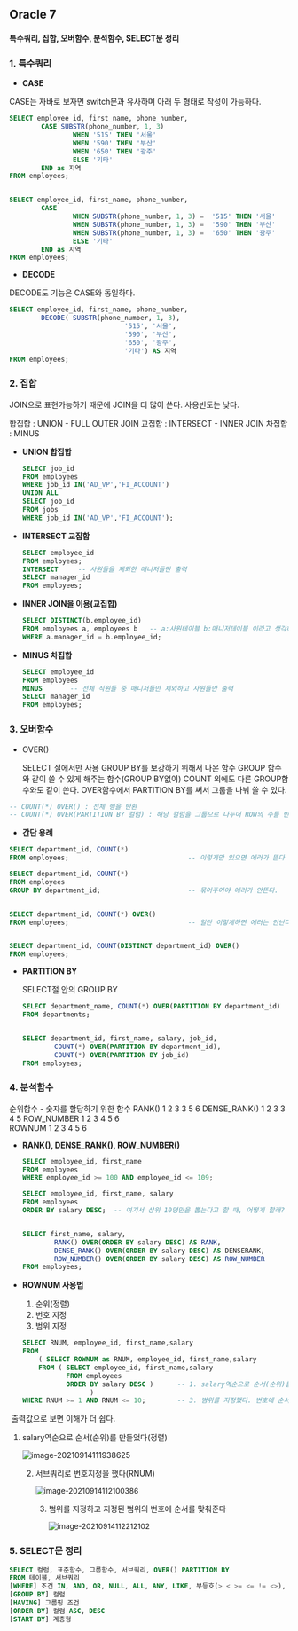 ## Oracle 7

#### 특수쿼리, 집합, 오버함수, 분석함수, SELECT문 정리

### 1. 특수쿼리 

- **CASE** 

CASE는 자바로 보자면 switch문과 유사하며 아래 두 형태로 작성이 가능하다. 

```sql
SELECT employee_id, first_name, phone_number,
        CASE SUBSTR(phone_number, 1, 3)
                WHEN '515' THEN '서울'
                WHEN '590' THEN '부산'
                WHEN '650' THEN '광주'
                ELSE '기타'
        END as 지역
FROM employees;


SELECT employee_id, first_name, phone_number,
        CASE 
                WHEN SUBSTR(phone_number, 1, 3) =  '515' THEN '서울'
                WHEN SUBSTR(phone_number, 1, 3) =  '590' THEN '부산'
                WHEN SUBSTR(phone_number, 1, 3) =  '650' THEN '광주'
                ELSE '기타'
        END as 지역
FROM employees;
```



- **DECODE**

DECODE도 기능은 CASE와 동일하다.

```sql
SELECT employee_id, first_name, phone_number,
        DECODE( SUBSTR(phone_number, 1, 3), 
                             '515', '서울',
                             '590', '부산',
                             '650', '광주',
                             '기타') AS 지역
FROM employees;
```



### 2. 집합 

JOIN으로 표현가능하기 때문에 JOIN을 더 많이 쓴다. 사용빈도는 낮다.

합집합 : UNION - FULL OUTER JOIN 
교집합 : INTERSECT - INNER JOIN 
차집합 : MINUS

- **UNION 합집합**

  ```sql
  SELECT job_id
  FROM employees
  WHERE job_id IN('AD_VP','FI_ACCOUNT')
  UNION ALL
  SELECT job_id
  FROM jobs
  WHERE job_id IN('AD_VP','FI_ACCOUNT');
  ```

  

- **INTERSECT 교집합**

  ```sql
  SELECT employee_id
  FROM employees;
  INTERSECT     -- 사원들을 제외한 매니저들만 출력
  SELECT manager_id
  FROM employees;
  ```

  

- **INNER JOIN을 이용(교집합)**

  ```sql
  SELECT DISTINCT(b.employee_id)
  FROM employees a, employees b   -- a:사원테이블 b:매니저테이블 이라고 생각하고 하기
  WHERE a.manager_id = b.employee_id;
  ```

  

- **MINUS 차집합**

  ```sql
  SELECT employee_id
  FROM employees
  MINUS       -- 전체 직원들 중 매니저들만 제외하고 사원들만 출력 
  SELECT manager_id
  FROM employees;
  ```



### 3. 오버함수 

- OVER()

  SELECT 절에서만 사용 
  GROUP BY를 보강하기 위해서 나온 함수 
  GROUP 함수와 같이 쓸 수 있게 해주는 함수(GROUP BY없이) 
  COUNT 외에도 다른 GROUP함수와도 같이 쓴다.
  OVER함수에서 PARTITION BY를 써서 그룹을 나눠 쓸 수 있다.  

```sql
-- COUNT(*) OVER() : 전체 행을 반환 
-- COUNT(*) OVER(PARTITION BY 컬럼) : 해당 컬럼을 그룹으로 나누어 ROW의 수를 반환 
```



- **간단 용례**

```sql
SELECT department_id, COUNT(*)
FROM employees;                              -- 이렇게만 있으면 에러가 뜬다

SELECT department_id, COUNT(*)
FROM employees
GROUP BY department_id;                		 -- 묶어주어야 에러가 안뜬다. 


SELECT department_id, COUNT(*) OVER()
FROM employees;                              -- 일단 이렇게하면 에러는 안난다. 


SELECT department_id, COUNT(DISTINCT department_id) OVER()
FROM employees; 
```



- **PARTITION BY**

  SELECT절 안의 GROUP BY

  ```sql
  SELECT department_name, COUNT(*) OVER(PARTITION BY department_id)
  FROM departments;
  
  
  SELECT department_id, first_name, salary, job_id,
          COUNT(*) OVER(PARTITION BY department_id),
          COUNT(*) OVER(PARTITION BY job_id)
  FROM employees;
  ```

  

### 4. 분석함수 

순위함수    - 숫자를 할당하기 위한 함수 
RANK()                         	 1   2   3   3   5   6
DENSE_RANK()        	    1   2   3   3   4   5 
ROW_NUMBER         	  1   2   3   4   5   6   
ROWNUM               	     1   2   3   4   5   6

- **RANK(), DENSE_RANK(), ROW_NUMBER()**

  ```sql
  SELECT employee_id, first_name
  FROM employees 
  WHERE employee_id >= 100 AND employee_id <= 109;
  
  SELECT employee_id, first_name, salary
  FROM employees 
  ORDER BY salary DESC;  -- 여기서 상위 10명만을 뽑는다고 할 때, 어떻게 할래? 
  
  
  SELECT first_name, salary,
          RANK() OVER(ORDER BY salary DESC) AS RANK,
          DENSE_RANK() OVER(ORDER BY salary DESC) AS DENSERANK,
          ROW_NUMBER() OVER(ORDER BY salary DESC) AS ROW_NUMBER
  FROM employees;
  
  ```

  



- **ROWNUM 사용법** 

  1. 순위(정렬)
  2. 번호 지정
  3. 범위 지정

  ```sql
  SELECT RNUM, employee_id, first_name,salary
  FROM
      ( SELECT ROWNUM as RNUM, employee_id, first_name,salary            												   -- 2. 서브쿼리로 번호지정을 했다(RNUM)
      FROM ( SELECT employee_id, first_name,salary
             FROM employees
             ORDER BY salary DESC )      -- 1. salary역순으로 순서(순위)를 만들었다(정렬)
                   )
  WHERE RNUM >= 1 AND RNUM <= 10;        -- 3. 범위를 지정했다. 번호에 순서를 맞춰준다
  ```



​		출력값으로 보면 이해가 더 쉽다. 

1. salary역순으로 순서(순위)를 만들었다(정렬)

   <img src="Oracle_7.assets/image-20210914111938625.png" alt="image-20210914111938625"  />

   

   2. 서브쿼리로 번호지정을 했다(RNUM)

      <img src="Oracle_7.assets/image-20210914112100386.png" alt="image-20210914112100386" style="zoom:95%;" />

      

      3. 범위를 지정하고 지정된 범위의 번호에 순서를 맞춰준다

         <img src="Oracle_7.assets/image-20210914112212102.png" alt="image-20210914112212102" style="zoom:95%;" />



### 5. SELECT문 정리

```sql
SELECT 컬럼, 표준함수, 그룹함수, 서브쿼리, OVER() PARTITION BY
FROM 테이블, 서브쿼리
[WHERE] 조건 IN, AND, OR, NULL, ALL, ANY, LIKE, 부등호(> < >= <= != <>), 서브쿼리
[GROUP BY] 컬럼
[HAVING] 그룹핑 조건
[ORDER BY] 컬럼 ASC, DESC
[START BY] 계층형
```

